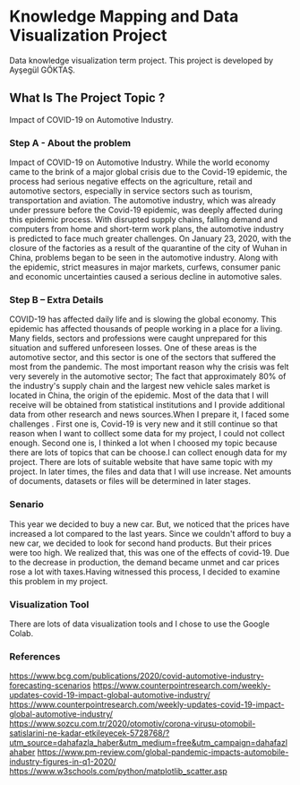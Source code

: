
 
 # Knowledge Mapping and Data Visualization Project #
Data knowledge visualization term project.
This project is developed by Ayşegül GÖKTAŞ.

## What Is The Project Topic ? ##
 Impact of COVID-19 on Automotive Industry.

### Step A - About the problem ###

Impact of COVID-19 on Automotive Industry.
While the world economy came to the brink of a major global crisis due to the Covid-19 epidemic, the process had serious negative effects on the agriculture, retail and automotive sectors, especially in service sectors such as tourism, transportation and aviation. The automotive industry, which was already under pressure before the Covid-19 epidemic, was deeply affected during this epidemic process. With disrupted supply chains, falling demand and computers from home and short-term work plans, the automotive industry is predicted to face much greater challenges. On January 23, 2020, with the closure of the factories as a result of the quarantine of the city of Wuhan in China, problems began to be seen in the automotive industry. Along with the epidemic, strict measures in major markets, curfews, consumer panic and economic uncertainties caused a serious decline in automotive sales.

### Step B – Extra Details ###

COVID-19 has affected daily life and is slowing the global economy. This epidemic has affected thousands of people working in a place for a living. Many fields, sectors and professions were caught unprepared for this situation and suffered unforeseen losses. One of these areas is the automotive sector, and this sector is one of the sectors that suffered the most from the pandemic. The most important reason why the crisis was felt very severely in the automotive sector; The fact that approximately 80% of the industry's supply chain and the largest new vehicle sales market is located in China, the origin of the epidemic. Most of the data that I will receive will be obtained from statistical institutions and I provide additional data from other research and  news sources.When I prepare it, I faced some challenges . First one is, Covid-19 is very new and it still continue so that reason when I want to colllect some data for my project, I could not  collect enough. Second one is,  I thinked a lot when I choosed my topic because there are lots of topics that can be choose.I can collect enough data for my project. There are lots of suitable website that have same topic with my project. In later times, the files and data that I will use increase. Net amounts of documents, datasets or files will be determined in later stages.

### Senario  ###

This year we decided to buy a new car. But, we noticed that the prices have increased a lot compared to the last years. Since we couldn't afford to buy a new car, we decided to look for second hand products. But their prices were too high. We realized that, this was one of the effects of covid-19. Due to the decrease in production, the demand became unmet and car prices rose a lot with taxes.Having witnessed this process, I decided to examine this problem in my project.

### Visualization Tool ###
There are lots of data visualization tools and I chose to use the Google Colab.

### References ###
https://www.bcg.com/publications/2020/covid-automotive-industry-forecasting-scenarios
https://www.counterpointresearch.com/weekly-updates-covid-19-impact-global-automotive-industry/
https://www.counterpointresearch.com/weekly-updates-covid-19-impact-global-automotive-industry/
https://www.sozcu.com.tr/2020/otomotiv/corona-virusu-otomobil-satislarini-ne-kadar-etkileyecek-5728768/?utm_source=dahafazla_haber&utm_medium=free&utm_campaign=dahafazlahaber
https://www.pm-review.com/global-pandemic-impacts-automobile-industry-figures-in-q1-2020/
https://www.w3schools.com/python/matplotlib_scatter.asp


